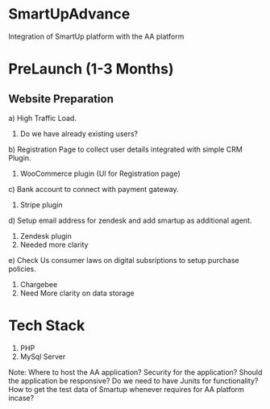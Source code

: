 # SmartUpAdvance
Integration of SmartUp platform with the AA platform

# PreLaunch (1-3 Months)
## Website Preparation

a) High Traffic Load.
 1. Do we have already existing users?
   
b) Registration Page to collect user details integrated with simple CRM Plugin.
 1. WooCommerce plugin (UI for Registration page)
 
c) Bank account to connect with payment gateway.
 1. Stripe plugin 
 
d) Setup email address for zendesk and add smartup as additional agent.
  1. Zendesk plugin
  2. Needed more clarity
  
e) Check Us consumer laws on digital subsriptions to setup purchase policies.
 1. Chargebee
 2. Need More clarity on data storage
 
 
 # Tech Stack
 1. PHP 
 2. MySql Server
 
 Note:
 Where to host the AA application?
 Security for the application?
 Should the application be responsive?
 Do we need to have Junits for functionality?
 How to get the test data of Smartup whenever requires for AA platform incase?
 
